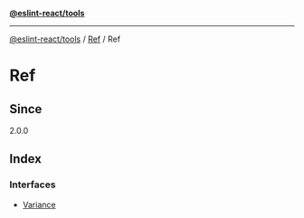 [**@eslint-react/tools**](../../../../README.md)

***

[@eslint-react/tools](../../../../README.md) / [Ref](../../README.md) / Ref

# Ref

## Since

2.0.0

## Index

### Interfaces

- [Variance](interfaces/Variance.md)
